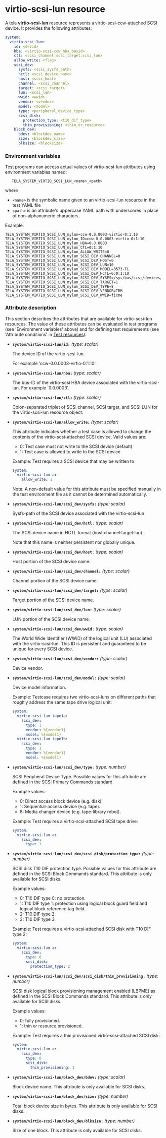virtio-scsi-lun resource
========================

A tela **virtio-scsi-lun** resource represents a virtio-scsi-ccw-attached
SCSI device. It provides the following attributes:

```YAML
system:
  virtio-scsi-lun:
    id: <devid>
    hba: <virtio-scsi-ccw_hba_busid>
    ctl: <scsi_channel:scsi_target:scsi_lun>
    allow_write: <flag>
    scsi_dev:
      sysfs: <scsi_sysfs_path>
      hctl: <scsi_device_name>
      host: <scsi_host>
      channel: <scsi_channel>
      target: <scsi_target>
      lun: <scsi_lun>
      wwid: <wwid>
      vendor: <vendor>
      model: <model>
      type: <peripheral_device_type>
      scsi_disk:
        protection_type: <t10_dif_type>
        thin_provisioning: <thin_or_resource>
    block_dev:
      bdev: <blockdev_name>
      size: <blockdev_size>
      blksize: <blocksize>
```

### Environment variables

Test programs can access actual values of virtio-scsi-lun attributes using
environment variables named:

```
   TELA_SYSTEM_VIRTIO_SCSI_LUN_<name>_<path>
```

where

  - `<name>` is the symbolic name given to an virtio-scsi-lun resource in the
    test YAML file
  - `<path>` is an attribute's uppercase YAML path with underscores in place of
    non-alphanumeric characters.

Example:

```
TELA_SYSTEM_VIRTIO_SCSI_LUN_mylun=ccw-0.0.0003-virtio-0:1:10
TELA_SYSTEM_VIRTIO_SCSI_LUN_mylun_ID=ccw-0.0.0003-virtio-0:1:10
TELA_SYSTEM_VIRTIO_SCSI_LUN_mylun_HBA=0.0.0003
TELA_SYSTEM_VIRTIO_SCSI_LUN_mylun_CTL=0:1:10
TELA_SYSTEM_VIRTIO_SCSI_LUN_mylun_ALLOW_WRITE=0
TELA_SYSTEM_VIRTIO_SCSI_LUN_mylun_SCSI_DEV_CHANNEL=0
TELA_SYSTEM_VIRTIO_SCSI_LUN_mylun_SCSI_DEV_HOST=0
TELA_SYSTEM_VIRTIO_SCSI_LUN_mylun_SCSI_DEV_LUN=10
TELA_SYSTEM_VIRTIO_SCSI_LUN_mylun_SCSI_DEV_MODEL=3573-TL
TELA_SYSTEM_VIRTIO_SCSI_LUN_mylun_SCSI_DEV_HCTL=0:0:1:10
TELA_SYSTEM_VIRTIO_SCSI_LUN_mylun_SCSI_DEV_SYSFS=/sys/bus/scsi/devices/0:0:1:10/
TELA_SYSTEM_VIRTIO_SCSI_LUN_mylun_SCSI_DEV_TARGET=1
TELA_SYSTEM_VIRTIO_SCSI_LUN_mylun_SCSI_DEV_TYPE=8
TELA_SYSTEM_VIRTIO_SCSI_LUN_mylun_SCSI_DEV_VENDOR=IBM
TELA_SYSTEM_VIRTIO_SCSI_LUN_mylun_SCSI_DEV_WWID=fixme
```

### Attribute description

This section describes the attributes that are available for virtio-scsi-lun
resources. The value of these attributes can be evaluated in test programs
(see 'Environment variables' above) and for defining test requirements
(see 'Attribute conditions' in [Test resources](../resources.md)).

  - **`system/virtio-scsi-lun/id:`** *(type: scalar)*

    The device ID of the virtio-scsi-lun.

    For example 'ccw-0.0.0003-virtio-0:1:10'.

  - **`system/virtio-scsi-lun/hba:`** *(type: scalar)*

    The bus-ID of the virtio-scsi HBA device associated with the virtio-scsi-lun.
    For example '0.0.0003'.

  - **`system/virtio-scsi-lun/ctl:`** *(type: scalar)*

    Colon-separated triplet of SCSI channel, SCSI target, and SCSI LUN
    for the virtio-scsi-lun resource object.

  - **`system/virtio-scsi-lun/allow_write:`**  *(type: scalar)*

    This attribute indicates whether a test case is allowed to change the
    contents of the virtio-scsi-attached SCSI device. Valid values are:

      - 0: Test case must not write to the SCSI device (default)
      - 1: Test case is allowed to write to the SCSI device

    Example: Test requires a SCSI device that may be written to

    ```YAML
    system:
      virtio-scsi-lun a:
        allow_write: 1
    ```

    Note: A non-default value for this attribute must be specified manually
    in the test environment file as it cannot be determined automatically.

  - **`system/virtio-scsi-lun/scsi_dev/sysfs:`** *(type: scalar)*

    Sysfs-path of the SCSI device associated with the virtio-scsi-lun.

  - **`system/virtio-scsi-lun/scsi_dev/hctl:`** *(type: scalar)*

    The SCSI device name in HCTL format (host:channel:target:lun).

    Note that this name is neither persistent nor globally unique.

  - **`system/virtio-scsi-lun/scsi_dev/host:`** *(type: scalar)*

    Host portion of the SCSI device name.

  - **`system/virtio-scsi-lun/scsi_dev/channel:`** *(type: scalar)*

    Channel portion of the SCSI device name.

  - **`system/virtio-scsi-lun/scsi_dev/target:`** *(type: scalar)*

    Target portion of the SCSI device name.

  - **`system/virtio-scsi-lun/scsi_dev/lun:`** *(type: scalar)*

    LUN portion of the SCSI device name.

  - **`system/virtio-scsi-lun/scsi_dev/wwid:`** *(type: scalar)*

    The World Wide Identifier (WWID) of the logical unit (LU) associated with
    the virtio-scsi-lun. This ID is persistent and guaranteed to be unique for
    every SCSI device.

  - **`system/virtio-scsi-lun/scsi_dev/vendor:`** *(type: scalar)*

    Device vendor.

  - **`system/virtio-scsi-lun/scsi_dev/model:`** *(type: scalar)*

    Device model information.

    Example: Testcase requires two virtio-scsi-luns on different paths that
    roughly address the same tape drive logical unit:

    ```YAML
    system:
      virtio-scsi-lun tape1a:
        scsi_dev:
          type: 1
          vendor: %{vendor1}
          model: %{model1}
      virtio-scsi-lun tape1b:
        scsi_dev:
          type: 1
          vendor: %{vendor1}
          model: %{model1}
    ```

  - **`system/virtio-scsi-lun/scsi_dev/type:`** *(type: number)*

    SCSI Peripheral Device Type. Possible values for this attribute are defined
    in the SCSI Primary Commands standard.

    Example values:

      - 0: Direct access block device (e.g. disk)
      - 1: Sequential-access device (e.g. tape).
      - 8: Media changer device (e.g. tape-library robot).

    Example: Test requires a virtio-scsi-attached SCSI tape drive:

    ```YAML
    system:
      virtio-scsi-lun a:
        scsi_dev:
          type: 1
    ```

  - **`system/virtio-scsi-lun/scsi_dev/scsi_disk/protection_type:`** *(type: number)*

    SCSI disk T10 DIF protection type. Possible values for this attribute are
    defined in the SCSI Block Commands standard. This attribute is only
    available for SCSI disks.

    Example values:

      - 0: T10 DIF type 0: no protection.
      - 1: T10 DIF type 1: protection using logical block guard field
                           and logical block reference tag field.
      - 2: T10 DIF type 2.
      - 3: T10 DIF type 3.

    Example: Test requires a virtio-scsi-attached SCSI disk with T10 DIF type 2:

    ```YAML
    system:
      virtio-scsi-lun a:
        scsi_dev:
          type: 0
          scsi_disk:
            protection_type: 2
    ```

  - **`system/virtio-scsi-lun/scsi_dev/scsi_disk/thin_provisioning:`** *(type: number)*

    SCSI disk logical block provisioning management enabled (LBPME) as
    defined in the SCSI Block Commands standard. This attribute is only
    available for SCSI disks.

    Example values:

      - 0: fully provisioned.
      - 1: thin or resource provisioned.

    Example: Test requires a thin provisioned virtio-scsi-attached SCSI disk:

    ```YAML
    system:
      virtio-scsi-lun a:
        scsi_dev:
          type: 0
          scsi_disk:
            thin_provisioning: 1
    ```

  - **`system/virtio-scsi-lun/block_dev/bdev:`** *(type: scalar)*

    Block device name. This attribute is only available for SCSI disks.

  - **`system/virtio-scsi-lun/block_dev/size:`** *(type: number)*

    Total block device size in bytes. This attribute is only available for
    SCSI disks.

  - **`system/virtio-scsi-lun/block_dev/blksize:`** *(type: number)*

    Size of one block. This attribute is only available for SCSI disks.
